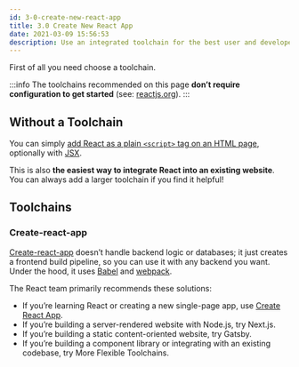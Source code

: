 ```yaml
---
id: 3-0-create-new-react-app
title: 3.0 Create New React App
date: 2021-03-09 15:56:53
description: Use an integrated toolchain for the best user and developer experience
---
```


First of all you need choose a toolchain.

:::info
The toolchains recommended on this page **don’t require configuration to get started** (see: <a href='https://reactjs.org/docs/create-a-new-react-app.html#create-react-app' class='external'>reactjs.org</a>).
:::

## Without a Toolchain

You can simply <a href='https://reactjs.org/docs/add-react-to-a-website.html' class='external'>add React as a plain `<script>` tag on an HTML page</a>, optionally with [JSX](6-0-jsx).

This is also **the easiest way to integrate React into an existing website**. You can always add a larger toolchain if you find it helpful!

## Toolchains

### Create-react-app

[Create-react-app](3-2-0-using-create-react-app) doesn’t handle backend logic or databases; it just creates a frontend build pipeline, so you can use it with any backend you want. Under the hood, it uses <a href='https://babeljs.io/' class='external'>Babel</a> and <a href='https://webpack.js.org/' class='external'>webpack</a>.

The React team primarily recommends these solutions:

- If you’re learning React or creating a new single-page app, use [Create React App](https://reactjs.org/docs/create-a-new-react-app.html#create-react-app).
- If you’re building a server-rendered website with Node.js, try Next.js.
- If you’re building a static content-oriented website, try Gatsby.
- If you’re building a component library or integrating with an existing codebase, try More Flexible Toolchains.
